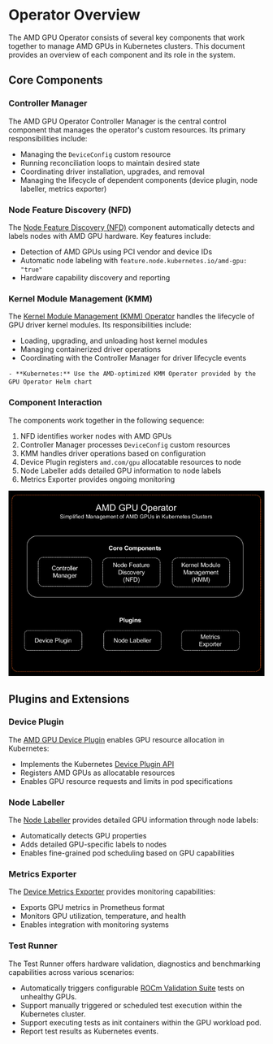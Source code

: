 # Operator Overview

The AMD GPU Operator consists of several key components that work together to manage AMD GPUs in Kubernetes clusters. This document provides an overview of each component and its role in the system.

## Core Components

### Controller Manager

The AMD GPU Operator Controller Manager is the central control component that manages the operator's custom resources. Its primary responsibilities include:

- Managing the `DeviceConfig` custom resource
- Running reconciliation loops to maintain desired state
- Coordinating driver installation, upgrades, and removal
- Managing the lifecycle of dependent components (device plugin, node labeller, metrics exporter)

### Node Feature Discovery (NFD)

The [Node Feature Discovery (NFD)](https://github.com/kubernetes-sigs/node-feature-discovery) component automatically detects and labels nodes with AMD GPU hardware. Key features include:

- Detection of AMD GPUs using PCI vendor and device IDs
- Automatic node labeling with `feature.node.kubernetes.io/amd-gpu: "true"`
- Hardware capability discovery and reporting

### Kernel Module Management (KMM)

The [Kernel Module Management (KMM) Operator](https://github.com/kubernetes-sigs/kernel-module-management) handles the lifecycle of GPU driver kernel modules. Its responsibilities include:

- Loading, upgrading, and unloading host kernel modules
- Managing containerized driver operations
- Coordinating with the Controller Manager for driver lifecycle events

```{note}
- **Kubernetes:** Use the AMD-optimized KMM Operator provided by the GPU Operator Helm chart
```

### Component Interaction

The components work together in the following sequence:

1. NFD identifies worker nodes with AMD GPUs
2. Controller Manager processes `DeviceConfig` custom resources
3. KMM handles driver operations based on configuration
4. Device Plugin registers `amd.com/gpu` allocatable resources to node
5. Node Labeller adds detailed GPU information to node labels
6. Metrics Exporter provides ongoing monitoring

![Architecture diagram](./_static/amd-gpu-operator-diagram.png)

## Plugins and Extensions

### Device Plugin

The [AMD GPU Device Plugin](https://github.com/ROCm/k8s-device-plugin) enables GPU resource allocation in Kubernetes:

- Implements the Kubernetes [Device Plugin API](https://kubernetes.io/docs/concepts/extend-kubernetes/compute-storage-net/device-plugins/)
- Registers AMD GPUs as allocatable resources
- Enables GPU resource requests and limits in pod specifications

### Node Labeller

The [Node Labeller](https://github.com/ROCm/k8s-device-plugin/blob/master/cmd/k8s-node-labeller/README.md) provides detailed GPU information through node labels:

- Automatically detects GPU properties
- Adds detailed GPU-specific labels to nodes
- Enables fine-grained pod scheduling based on GPU capabilities

### Metrics Exporter

The [Device Metrics Exporter](https://github.com/ROCm/device-metrics-exporter) provides monitoring capabilities:

- Exports GPU metrics in Prometheus format
- Monitors GPU utilization, temperature, and health
- Enables integration with monitoring systems

### Test Runner

The Test Runner offers hardware validation, diagnostics and benchmarking capabilities across various scenarios:

- Automatically triggers configurable [ROCm Validation Suite](https://github.com/ROCm/ROCmValidationSuite) tests on unhealthy GPUs.
- Support manually triggered or scheduled test execution within the Kubernetes cluster.
- Support executing tests as init containers within the GPU workload pod.
- Report test results as Kubernetes events.
